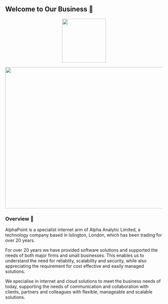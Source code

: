 ## Welcome to Our Business 👋 


<p align="center"><img width="140"  src = "https://github.com/user-attachments/assets/d698c562-738f-4fba-9629-70b3a18f0241"></p>

<p align="center"><img width="720" height="450" src="https://github.com/user-attachments/assets/a0fe141f-a007-49c6-9bb9-197fbf18b12e"></p>

<h3>Overview 🚀</h3> 

<p>
AlphaPoint is a specialist internet arm of Alpha Analytic Limited, a technology company based in Islington, London, which has been trading for over 20 years.
</p>

<p>
For over 20 years we have provided software solutions and supported the needs of both major firms and small businesses. This enables us to understand the need for reliablity, scalability and security, while also appreciating the requirement for cost effective and easily managed solutions.
</p>

<p>
We specialise in internet and cloud solutions to meet the business needs of today, supporting the needs of communication and collaboration with clients, partners and colleagues with flexible, manageable and scalable solutions.
</p>

<!--

**Here are some ideas to get you started:**

🙋‍♀️ A short introduction - what is your organization all about?
🌈 Contribution guidelines - how can the community get involved?
👩‍💻 Useful resources - where can the community find your docs? Is there anything else the community should know?
🍿 Fun facts - what does your team eat for breakfast?
🧙 Remember, you can do mighty things with the power of [Markdown](https://docs.github.com/github/writing-on-github/getting-started-with-writing-and-formatting-on-github/basic-writing-and-formatting-syntax)
-->
